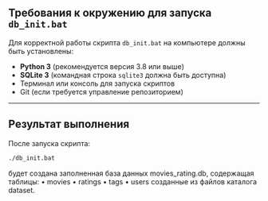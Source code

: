 ## Требования к окружению для запуска `db_init.bat`

Для корректной работы скрипта `db_init.bat` на компьютере должны быть установлены:

- **Python 3** (рекомендуется версия 3.8 или выше)
- **SQLite 3** (командная строка `sqlite3` должна быть доступна)
- Терминал или консоль для запуска скриптов
- Git (если требуется управление репозиторием)

---

## Результат выполнения

После запуска скрипта:
```bash
./db_init.bat
```
будет создана заполненная база данных movies_rating.db, содержащая таблицы:
	•	movies
	•	ratings
	•	tags
	•	users
созданные из файлов каталога dataset.